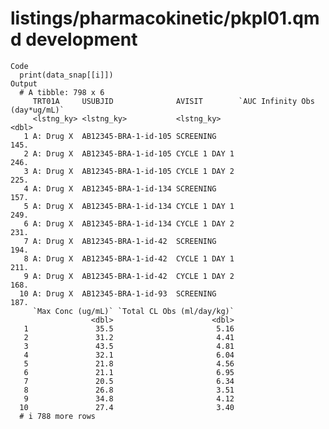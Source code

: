 # listings/pharmacokinetic/pkpl01.qmd development

    Code
      print(data_snap[[i]])
    Output
      # A tibble: 798 x 6
         TRT01A     USUBJID              AVISIT        `AUC Infinity Obs (day*ug/mL)`
         <lstng_ky> <lstng_ky>           <lstng_ky>                             <dbl>
       1 A: Drug X  AB12345-BRA-1-id-105 SCREENING                               145.
       2 A: Drug X  AB12345-BRA-1-id-105 CYCLE 1 DAY 1                           246.
       3 A: Drug X  AB12345-BRA-1-id-105 CYCLE 1 DAY 2                           225.
       4 A: Drug X  AB12345-BRA-1-id-134 SCREENING                               157.
       5 A: Drug X  AB12345-BRA-1-id-134 CYCLE 1 DAY 1                           249.
       6 A: Drug X  AB12345-BRA-1-id-134 CYCLE 1 DAY 2                           231.
       7 A: Drug X  AB12345-BRA-1-id-42  SCREENING                               194.
       8 A: Drug X  AB12345-BRA-1-id-42  CYCLE 1 DAY 1                           211.
       9 A: Drug X  AB12345-BRA-1-id-42  CYCLE 1 DAY 2                           168.
      10 A: Drug X  AB12345-BRA-1-id-93  SCREENING                               187.
         `Max Conc (ug/mL)` `Total CL Obs (ml/day/kg)`
                      <dbl>                      <dbl>
       1               35.5                       5.16
       2               31.2                       4.41
       3               43.5                       4.81
       4               32.1                       6.04
       5               21.8                       4.56
       6               21.1                       6.95
       7               20.5                       6.34
       8               26.8                       3.51
       9               34.8                       4.12
      10               27.4                       3.40
      # i 788 more rows

